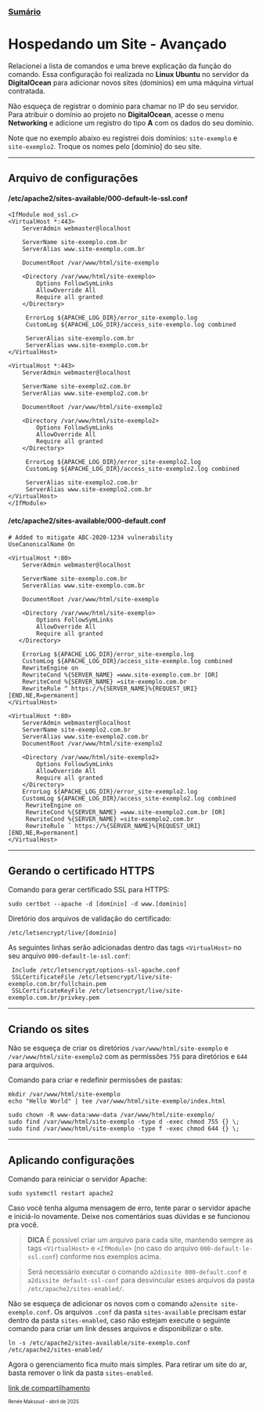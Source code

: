 ### [Sumário](<https://maksoud.github.io/Sumário>)

# Hospedando um Site - Avançado

Relacionei a lista de comandos e uma breve explicação da função do comando. Essa configuração foi realizada no **Linux Ubuntu** no servidor da **DigitalOcean** para adicionar novos sites (domínios) em uma máquina virtual contratada.

Não esqueça de registrar o domínio para chamar no IP do seu servidor. Para atribuir o domínio ao projeto no **DigitalOcean**, acesse o menu **Networking** e adicione um registro do tipo **A** com os dados do seu domínio.

Note que no exemplo abaixo eu registrei dois domínios: `site-exemplo` e `site-exemplo2`. Troque os nomes pelo [domínio] do seu site.

---
## Arquivo de configurações

#### /etc/apache2/sites-available/000-default-le-ssl.conf

```
<IfModule mod_ssl.c>
<VirtualHost *:443>
	ServerAdmin webmaster@localhost

	ServerName site-exemplo.com.br
	ServerAlias www.site-exemplo.com.br

	DocumentRoot /var/www/html/site-exemplo

	<Directory /var/www/html/site-exemplo>
		Options FollowSymLinks
		AllowOverride All
		Require all granted
	</Directory>

	 ErrorLog ${APACHE_LOG_DIR}/error_site-exemplo.log
	 CustomLog ${APACHE_LOG_DIR}/access_site-exemplo.log combined

	 ServerAlias site-exemplo.com.br
	 ServerAlias www.site-exemplo.com.br
</VirtualHost>

<VirtualHost *:443>
	ServerAdmin webmaster@localhost

	ServerName site-exemplo2.com.br
	ServerAlias www.site-exemplo2.com.br

	DocumentRoot /var/www/html/site-exemplo2

	<Directory /var/www/html/site-exemplo2>
		Options FollowSymLinks
		AllowOverride All
		Require all granted
	</Directory>

	 ErrorLog ${APACHE_LOG_DIR}/error_site-exemplo2.log              
	 CustomLog ${APACHE_LOG_DIR}/access_site-exemplo2.log combined

	 ServerAlias site-exemplo2.com.br
	 ServerAlias www.site-exemplo2.com.br
</VirtualHost>
</IfModule>
```

#### /etc/apache2/sites-available/000-default.conf

```
# Added to mitigate ABC-2020-1234 vulnerability
UseCanonicalName On

<VirtualHost *:80>
	ServerAdmin webmaster@localhost
	
	ServerName site-exemplo.com.br
	ServerAlias www.site-exemplo.com.br

	DocumentRoot /var/www/html/site-exemplo
	
	<Directory /var/www/html/site-exemplo>
		Options FollowSymLinks
		AllowOverride All
		Require all granted
   </Directory>

	ErrorLog ${APACHE_LOG_DIR}/error_site-exemplo.log
	CustomLog ${APACHE_LOG_DIR}/access_site-exemplo.log combined
	RewriteEngine on
	RewriteCond %{SERVER_NAME} =www.site-exemplo.com.br [OR]
	RewriteCond %{SERVER_NAME} =site-exemplo.com.br
	RewriteRule ^ https://%{SERVER_NAME}%{REQUEST_URI} [END,NE,R=permanent]
</VirtualHost>

<VirtualHost *:80>
	ServerAdmin webmaster@localhost
	ServerName site-exemplo2.com.br
	ServerAlias www.site-exemplo2.com.br
	DocumentRoot /var/www/html/site-exemplo2

	<Directory /var/www/html/site-exemplo2>
		Options FollowSymLinks
		AllowOverride All
		Require all granted
	</Directory>
	ErrorLog ${APACHE_LOG_DIR}/error_site-exemplo2.log
	CustomLog ${APACHE_LOG_DIR}/access_site-exemplo2.log combined
	 RewriteEngine on
	 RewriteCond %{SERVER_NAME} =www.site-exemplo2.com.br [OR]
	 RewriteCond %{SERVER_NAME} =site-exemplo2.com.br
	 RewriteRule ˆ https://%{SERVER_NAME}%{REQUEST_URI} [END,NE,R=permanent]
</VirtualHost>
```

---
## Gerando o certificado HTTPS

Comando para gerar certificado SSL para HTTPS:

```
sudo certbot --apache -d [domínio] -d www.[domínio]
```

Diretório dos arquivos de validação do certificado:

```
/etc/letsencrypt/live/[domínio]
```

As seguintes linhas serão adicionadas dentro das tags `<VirtualHost>` no seu arquivo `000-default-le-ssl.conf`:

```
 Include /etc/letsencrypt/options-ssl-apache.conf
 SSLCertificateFile /etc/letsencrypt/live/site-exemplo.com.br/fullchain.pem
 SSLCertificateKeyFile /etc/letsencrypt/live/site-exemplo.com.br/privkey.pem
```

---
## Criando os sites

Não se esqueça de criar os diretórios `/var/www/html/site-exemplo` e `/var/www/html/site-exemplo2` com as permissões `755` para diretórios e `644` para arquivos.

Comando para criar e redefinir permissões de pastas:

```
mkdir /var/www/html/site-exemplo
echo "Hello World" | tee /var/www/html/site-exemplo/index.html

sudo chown -R www-data:www-data /var/www/html/site-exemplo/
sudo find /var/www/html/site-exemplo -type d -exec chmod 755 {} \;
sudo find /var/www/html/site-exemplo -type f -exec chmod 644 {} \;
```

---
## Aplicando configurações

Comando para reiniciar o servidor Apache:

```
sudo systemctl restart apache2
```

Caso você tenha alguma mensagem de erro, tente parar o servidor apache e iniciá-lo novamente. Deixe nos comentários suas dúvidas e se funcionou pra você.

> **DICA** É possível criar um arquivo para cada site, mantendo sempre as tags `<VirtualHost>` e `<IfModule>` (no caso do arquivo `000-default-le-ssl.conf`) conforme nos exemplos acima.

> Será necessário executar o comando `a2dissite 000-default.conf` e `a2dissite default-ssl-conf` para desvincular esses arquivos da pasta `/etc/apache2/sites-enabled/`. 

Não se esqueça de adicionar os novos com o comando `a2ensite site-exemplo.conf`. Os 
arquivos `.conf` da pasta `sites-available` precisam estar dentro da pasta `sites-enabled`, caso não estejam execute o seguinte comando para criar um link desses arquivos e disponibilizar o site.

```
ln -s /etc/apache2/sites-available/site-exemplo.conf /etc/apache2/sites-enabled/
``` 

Agora o gerenciamento fica muito mais simples. Para retirar um site do ar, basta remover o link da pasta `sites-enabled`.


[link de compartilhamento](<https://maksoud.github.io/Produtos%20Digitais/Hospedando%20um%20Site%20-%20Avan%C3%A7ado>)

<sup><sub>
Renée Maksoud - abril de 2025
</sub></sup>